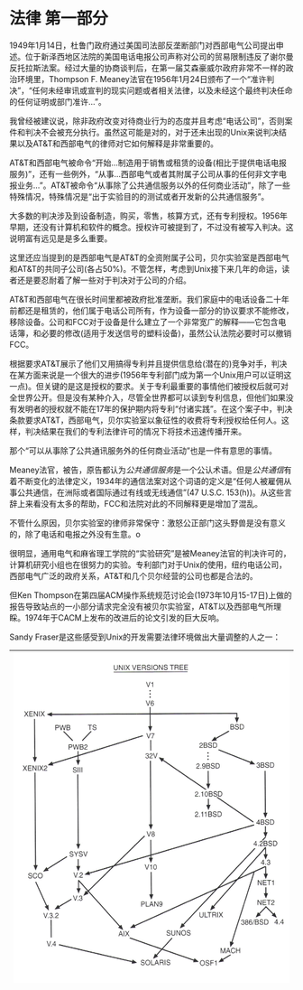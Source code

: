 # 法律 第一部分

1949年1月14日，杜鲁门政府通过美国司法部反垄断部门对西部电气公司提出申述。位于新泽西地区法院的美国电话电报公司声称对公司的贸易限制违反了谢尔曼反托拉斯法案。经过大量的协商谈判后，在第一届艾森豪威尔政府非常不一样的政治环境里，Thompson F. Meaney法官在1956年1月24日颁布了一个“准许判决”，“任何未经审讯或宣判的现实问题或者相关法律，以及未经这个最终判决任命的任何证明或部门准许...”。

我曾经被建议说，除非政府改变对待商业行为的态度并且考虑“电话公司”，否则案件和判决不会被充分执行。虽然这可能是对的，对于还未出现的Unix来说判决结果以及AT&T和西部电气的律师对它如何解释是非常重要的。

AT&T和西部电气被命令“开始...制造用于销售或租赁的设备(相比于提供电话电报服务)”，还有一些例外，“从事...西部电气或者其附属子公司从事的任何非文字电报业务...”。AT&T被命令“从事除了公共通信服务以外的任何商业活动”，除了一些特殊情况，特殊情况是“出于实验目的的测试或者开发新的公共通信服务”。

大多数的判决涉及到设备制造，购买，零售，核算方式，还有专利授权。1956年早期，还没有计算机和软件的概念。授权许可被提到了，不过没有被写入判决。这说明富有远见是是多么重要。

这里还应当提到的是西部电气是AT&T的全资附属子公司，贝尔实验室是西部电气和AT&T的共同子公司(各占50%)。不管怎样，考虑到Unix接下来几年的命运，读者还是要忍耐着了解一些对于判决对于公司的介绍。

AT&T和西部电气在很长时间里都被政府批准垄断。我们家庭中的电话设备二十年前都还是租赁的，他们属于电话公司所有，作为设备一部分的协议要求不能修改，移除设备。公司和FCC对于设备是什么建立了一个非常宽广的解释——它包含电话簿，和必要的修改(适用于发送信号的塑料设备)，虽然公认法院必要时可以撤销FCC。

根据要求AT&T展示了他们又用搞得专利并且提供信息给(潜在的)竞争对手，判决在某方面来说是一个很大的进步(1956年专利部门成为第一个Unix用户可以证明这一点)。但关键的是这是授权的要求。关于专利最重要的事情他们被授权后就可对全世界公开。但是没有某种介入，尽管全世界都可以读到专利信息，但他们如果没有发明者的授权就不能在17年的保护期内将专利“付诸实践”。在这个案子中，判决条款要求AT&T，西部电气，贝尔实验室以象征性的收费将专利授权给任何人。这样，判决结果在我们的专利法律许可的情况下将技术迅速传播开来。

那个“可以从事除了公共通讯服务外的任何商业活动”也是一件有意思的事情。

Meaney法官，被告，原告都认为*公共通信服务*是一个公认术语。但是*公共通信*有着不断变化的法律定义，1934年的通信法案对这个词语的定义是“任何人被雇佣从事公共通信，在洲际或者国际通过有线或无线通信”(47 U.S.C. 153(h))。从这些言辞上来看没有太多的帮助，FCC和法院对此的不同解释更是增加了混乱。

不管什么原因，贝尔实验室的律师非常保守：激怒公正部门这头野兽是没有意义的，除了电话和电报之外没有生意。o

很明显，通用电气和麻省理工学院的“实验研究”是被Meaney法官的判决许可的，计算机研究小组也在很努力的实验。专利部门对于Unix的使用，纽约电话公司，西部电气广泛的政府关系，AT&T和几个贝尔经营的公司也都是合法的。

但Ken Thompson在第四届ACM操作系统规范讨论会(1973年10月15-17日)上做的报告导致站点的一小部分请求完全没有被贝尔实验室，AT&T以及西部电气所理睬。1974年于CACM上发布的改进后的论文引发的巨大反响。

Sandy Fraser是这些感受到Unix的开发需要法律环境做出大量调整的人之一：

> 




| ![](/assets/unix_versions_tree.jpg) |
| :-: |
